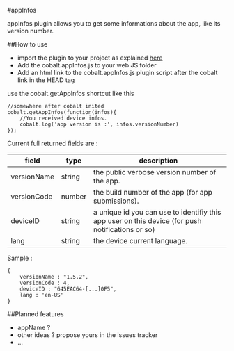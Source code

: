 #appInfos

appInfos plugin allows you to get some informations about the app, like its version number.


##How to use

* import the plugin to your project as explained [here](https://github.com/cobaltians/cobalt/wiki/Plugins-usage)
* Add the cobalt.appInfos.js to your web JS folder
* Add an html link to the cobalt.appInfos.js plugin script after the cobalt link in the HEAD tag

use the cobalt.getAppInfos shortcut like this

    //somewhere after cobalt inited
    cobalt.getAppInfos(function(infos){
        //You received device infos.
        cobalt.log('app version is :', infos.versionNumber)
    });

Current full returned fields are :

| field | type | description |
| ----- | ---- | ----------- |
| versionName | string     | the public verbose version number of the app. |
| versionCode | number     | the build number of the app (for app submissions). |
| deviceID | string     | a unique id you can use to identifiy this app user on this device (for push notifications or so) |
| lang | string     | the device current language. |


Sample : 

    {
        versionName : "1.5.2",
        versionCode : 4,
        deviceID : "645EAC64-[...]0F5",
        lang : 'en-US'
    }


##Planned features

 * appName ?
 * other ideas ? propose yours in the issues tracker
 * ...
